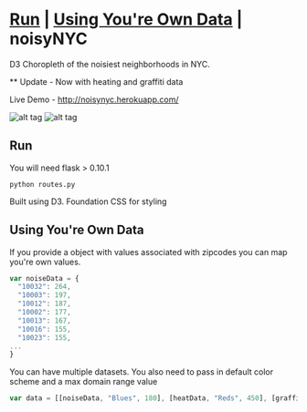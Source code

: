 **[Run](#run)** |
**[Using You're Own Data](#data)** |
noisyNYC
========

D3 Choropleth of the noisiest neighborhoods in NYC.

** Update - Now with heating and graffiti data

Live Demo - http://noisynyc.herokuapp.com/

![alt tag](http://i.imgur.com/cu2kPxx.jpg)
![alt tag](http://i.imgur.com/qG0H1zK.jpg)

## Run
You will need flask > 0.10.1
```
python routes.py
```
Built using D3. Foundation CSS for styling

## Using You're Own Data
If you provide a object with values associated with zipcodes you can map you're own values. 

``` .js
var noiseData = {
  "10032": 264,
  "10003": 197,
  "10012": 187,
  "10002": 177,
  "10013": 167,
  "10016": 155,
  "10023": 155,
...
}
```

You can have multiple datasets. You also need to pass in default color scheme and a max domain range value
``` .js
var data = [[noiseData, "Blues", 180], [heatData, "Reds", 450], [graffitiData, "RdPu", 40]];
```
